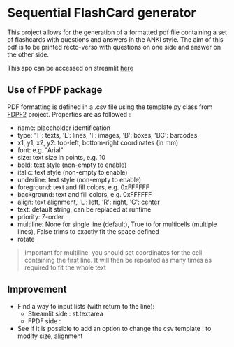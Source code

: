 # Sequential FlashCard generator

This project allows for the generation of a formatted pdf file
containing a set of flashcards with questions and answers in the
ANKI style. The aim of this pdf is to be printed recto-verso with
questions on one side and answer on the other side.

This app can be accessed on streamlit [here](https://cartes-pdf.streamlit.app/)

## Use of FPDF package

PDF formatting is defined in a .csv file using the template.py class from
[FDPF2](https://github.com/py-pdf/fpdf2/tree/master) project.
Properties are as followed :

* name: placeholder identification
* type: 'T': texts, 'L': lines, 'I': images, 'B': boxes, 'BC': barcodes 
* x1, y1, x2, y2: top-left, bottom-right coordinates (in mm)
* font: e.g. "Arial"
* size: text size in points, e.g. 10 
* bold: text style (non-empty to enable)
* italic: text style (non-empty to enable)
* underline: text style (non-empty to enable)
* foreground: text and fill colors, e.g. 0xFFFFFF
* background: text and fill colors, e.g. 0xFFFFFF
* align: text alignment, 'L': left, 'R': right, 'C': center
* text: default string, can be replaced at runtime
* priority: Z-order
* multiline: None for single line (default), True to for multicells (multiple lines), False trims to exactly fit the space defined
* rotate
> Important for multiline: you should set coordinates for the cell containing the first line. It will then be repeated as 
> many times as required to fit the whole text

## Improvement

* Find a way to input lists (with return to the line):
  * Streamlit side : st.textarea
  * FPDF side : 
* See if it is possible to add an option to change the csv template : to modify size, alignment